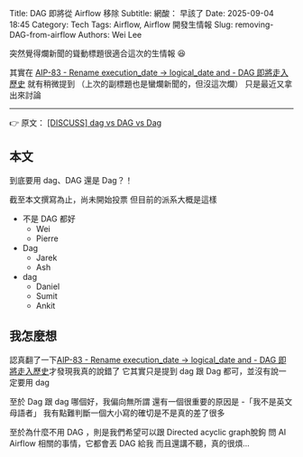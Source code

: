 Title: DAG 即將從 Airflow 移除
Subtitle: 網酸： 早該了
Date: 2025-09-04 18:45
Category: Tech
Tags: Airflow, Airflow 開發生情報
Slug: removing-DAG-from-airflow
Authors: Wei Lee

突然覺得爛新聞的聳動標題很適合這次的生情報 😆

<!--more-->

其實在 [AIP-83 - Rename execution_date -> logical_date and - DAG 即將走入歷史]({filename}/posts/tech/2024/24-aip-83.md)  就有稍微提到
（上次的副標題也是蠻爛新聞的，但沒這次爛）
只是最近又拿出來討論

---

👉 原文： [[DISCUSS] dag vs DAG vs Dag](https://lists.apache.org/thread/5fn1n188f99jspt627qhqsp2pznq545s)

## 本文
到底要用 dag、DAG 還是 Dag？！

截至本文撰寫為止，尚未開始投票
但目前的派系大概是這樣

* 不是 DAG 都好
    * Wei
    * Pierre
* Dag
    * Jarek
    * Ash
* dag
    * Daniel
    * Sumit
    * Ankit

## 我怎麼想
認真翻了一下[AIP-83 - Rename execution_date -> logical_date and - DAG 即將走入歷史]({filename}/posts/tech/2024/24-aip-83.md)才發現我真的說錯了
它其實只是提到 dag 跟 Dag 都可，並沒有說一定要用 dag

至於 Dag 跟 dag 哪個好，我偏向無所謂
還有一個很重要的原因是 -「我不是英文母語者」
我有點難判斷一個大小寫的確切是不是真的差了很多

至於為什麼不用 DAG ，則是我們希望可以跟 Directed acyclic graph脫鉤
問 AI Airflow 相關的事情，它都會丟 DAG 給我
而且還講不聽，真的很煩...
